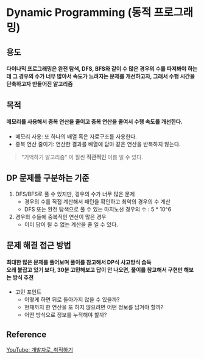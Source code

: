 # Dynamic Programming (동적 프로그래밍)

## 용도
#### 다이나믹 프로그래밍은 완전 탐색, DFS, BFS와 같이 수 많은 경우의 수를 따져봐야 하는데 그 경우의 수가 너무 많아서 속도가 느려지는 문제를 개선하고자, 그래서 수행 시간을 단축하고자 만들어진 알고리즘

## 목적
#### 메모리를 사용해서 중복 연산을 줄이고 중복 연산을 줄여서 수행 속도를 개선한다.

- 메모리 사용: 또 하나의 배열 혹은 자료구조를 사용한다.
- 중복 연산 줄이기: 연산한 결과를 배열에 담아 같은 연산을 반복하지 않는다.

> "기억하기 알고리즘" 이 훨씬 **직관적인** 이름 일 수 있다.

## DP 문제를 구분하는 기준
1. DFS/BFS로 풀 수 있지만, 경우의 수가 너무 많은 문제
    - 경우의 수를 직접 계산해서 패턴을 확인하고 최악의 경우의 수 계산
    - DFS 또는 완전 탐색으로 풀 수 있는 마지노선 경우의 수 : 5 * 10^6
2. 경우의 수들에 중복적인 연산이 많은 경우
    - 이미 답이 될 수 없는 계산을 줄 일 수 있다.

## 문제 해결 접근 방법
#### 최대한 많은 문제를 풀어보며 풀이를 참고해서 DP식 사고방식 습득</br>오래 붙잡고 있기 보다, 30분 고민해보고 답이 안 나오면, 풀이를 참고해서 구현만 해보는 방식 추천 
- 고민 포인트
    - 어떻게 하면 뒤로 돌아가지 않을 수 있을까?
    - 현재까지 한 연산을 또 하지 않으려면 어떤 정보를 남겨야 할까?
    - 어떤 방식으로 정보를 누적해야 할까?


## Reference
[YouTube: 개발자로_취직하기](https://youtu.be/0bqfTzpWySY?si=5z_C4yKDWcynoSJ9)